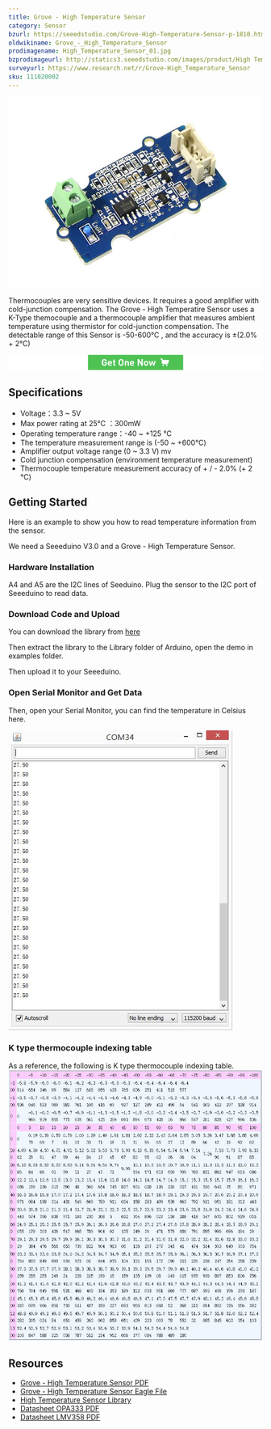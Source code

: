 ```yaml
---
title: Grove - High Temperature Sensor
category: Sensor
bzurl: https://seeedstudio.com/Grove-High-Temperature-Sensor-p-1810.html
oldwikiname: Grove_-_High_Temperature_Sensor
prodimagename: High_Temperature_Sensor_01.jpg
bzprodimageurl: http://statics3.seeedstudio.com/images/product/High Temperature Sensor.jpg
surveyurl: https://www.research.net/r/Grove-High_Temperature_Sensor
sku: 111020002
---
```


![](https://github.com/SeeedDoc/WikiMigrationSync/raw/master/docs/assets/Grove-High_Temperature_Sensor/img/High_Temperature_Sensor_01.jpg)

Thermocouples are very sensitive devices. It requires a good amplifier with cold-junction compensation. The Grove - High Temperatire Sensor uses a K-Type themocouple and a thermocouple amplifier that measures ambient temperature using thermistor for cold-junction compensation. The detectable range of this Sensor is -50-600°C , and the accuracy is ±(2.0% + 2°C)

[![](https://github.com/SeeedDoc/WikiMigrationSync/raw/master/docs/assets/common/Get_One_Now_Banner.png)](http://www.seeedstudio.com/depot/Grove-High-Temperature-Sensor-p-1810.html)

Specifications
--------------

-   Voltage：3.3 ~ 5V
-   Max power rating at 25℃ ：300mW
-   Operating temperature range：-40 ~ +125 ℃
-   The temperature measurement range is (-50 ~ +600℃)
-   Amplifier output voltage range (0 ~ 3.3 V) mv
-   Cold junction compensation (environment temperature measurement)
-   Thermocouple temperature measurement accuracy of + / - 2.0% (+ 2 ℃)

Getting Started
---------------

Here is an example to show you how to read temperature information from the sensor.

We need a Seeeduino V3.0 and a Grove - High Temperature Sensor.

### Hardware Installation

A4 and A5 are the I2C lines of Seeduino. Plug the sensor to the I2C port of Seeeduino to read data.

### Download Code and Upload

You can download the library from [here](https://github.com/Seeed-Studio/Grove_HighTemp_Sensor/archive/master.zip)

Then extract the library to the Library folder of Arduino, open the demo in examples folder.

Then upload it to your Seeeduino.

### Open Serial Monitor and Get Data

Then, open your Serial Monitor, you can find the temperature in Celsius here.

![](https://github.com/SeeedDoc/WikiMigrationSync/raw/master/docs/assets/Grove-High_Temperature_Sensor/img/Htsdata.jpg)

### K type thermocouple indexing table

As a reference, the following is K type thermocouple indexing table.
![](https://github.com/SeeedDoc/WikiMigrationSync/raw/master/docs/assets/Grove-High_Temperature_Sensor/img/Ktype.jpg)

Resources
--------

-   [Grove - High Temperature Sensor PDF](https://github.com/SeeedDoc/WikiMigrationSync/raw/master/docs/assets/Grove-High_Temperature_Sensor/res/Grove-High_Temperature_Sensor_v1.0.pdf)
-   [Grove - High Temperature Sensor Eagle File](https://github.com/SeeedDoc/WikiMigrationSync/raw/master/docs/assets/Grove-High_Temperature_Sensor/res/Grove-High_Temperature_Sensor_v1.0_20140225.zip)
-   [High Temperature Sensor Library](https://github.com/Seeed-Studio/Grove_HighTemp_Sensor)
-   [Datasheet OPA333 PDF](http://www.ti.com/lit/ds/symlink/opa333.pdf)
-   [Datasheet LMV358 PDF](https://github.com/SeeedDoc/WikiMigrationSync/raw/master/docs/assets/Grove-High_Temperature_Sensor/res/Lmv358.pdf)


<!-- This Markdown file was created from http://www.seeedstudio.com/wiki/Grove_-_High_Temperature_Sensor -->
